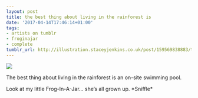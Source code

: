 ```yaml
---
layout: post
title: the best thing about living in the rainforest is
date: '2017-04-14T17:46:14+01:00'
tags:
- artists on tumblr
- froginajar
- complete
tumblr_url: http://illustration.staceyjenkins.co.uk/post/159569838883/the-best-thing-about-living-in-the-rainforest-is
---
```

 ![](/tumblr_files/tumblr_ooerx3rUQM1v28ub8o1_1280.png)  

The best thing about living in the rainforest is an on-site swimming pool.

Look at my little Frog-In-A-Jar… she’s all grown up. \*Sniffle\*

